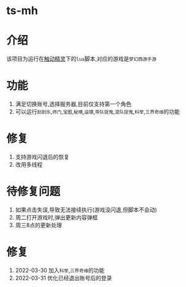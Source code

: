 # ts-mh
# 介绍
该项目为运行在[触动精灵](https://www.touchsprite.com/)下的`lua`脚本,对应的游戏是`梦幻西游手游`
# 功能
1. 满足切换账号,选择服务器,目前仅支持第一个角色
2. 可以运行`刮刮乐`,`师门`,`宝图`,`秘境`,`运镖`,`带队捉鬼`,`混队捉鬼`,`科举`,`三界奇缘`的功能

# 修复
1. 支持游戏闪退后的恢复
2. 改用多线程

# 待修复问题
1. 如果点击失误,导致无法接续执行(游戏没闪退,但脚本不会动)
2. 周二打开游戏时,弹出更新内容弹框
3. 周三8点的更新处理

# 修复
1. 2022-03-30 加入`科举`,`三界奇缘`的功能
2. 2022-03-31 优化已经退出账号后的登录
